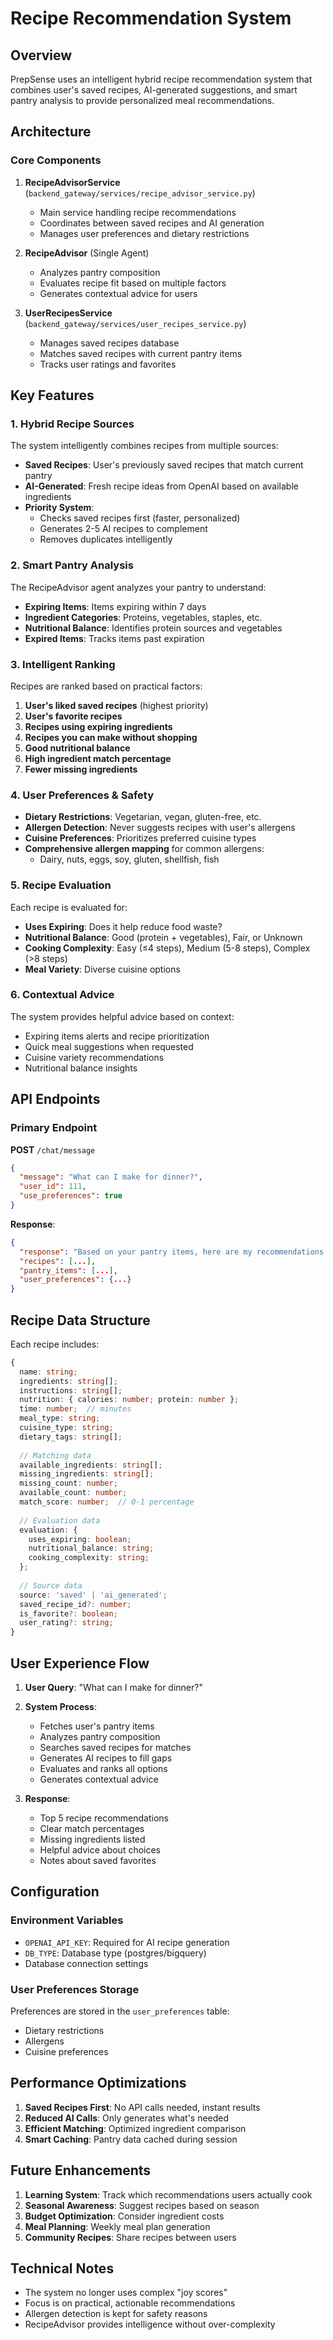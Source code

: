 # Recipe Recommendation System

## Overview

PrepSense uses an intelligent hybrid recipe recommendation system that combines user's saved recipes, AI-generated suggestions, and smart pantry analysis to provide personalized meal recommendations.

## Architecture

### Core Components

1. **RecipeAdvisorService** (`backend_gateway/services/recipe_advisor_service.py`)
   - Main service handling recipe recommendations
   - Coordinates between saved recipes and AI generation
   - Manages user preferences and dietary restrictions

2. **RecipeAdvisor** (Single Agent)
   - Analyzes pantry composition
   - Evaluates recipe fit based on multiple factors
   - Generates contextual advice for users

3. **UserRecipesService** (`backend_gateway/services/user_recipes_service.py`)
   - Manages saved recipes database
   - Matches saved recipes with current pantry items
   - Tracks user ratings and favorites

## Key Features

### 1. Hybrid Recipe Sources

The system intelligently combines recipes from multiple sources:

- **Saved Recipes**: User's previously saved recipes that match current pantry
- **AI-Generated**: Fresh recipe ideas from OpenAI based on available ingredients
- **Priority System**: 
  - Checks saved recipes first (faster, personalized)
  - Generates 2-5 AI recipes to complement
  - Removes duplicates intelligently

### 2. Smart Pantry Analysis

The RecipeAdvisor agent analyzes your pantry to understand:

- **Expiring Items**: Items expiring within 7 days
- **Ingredient Categories**: Proteins, vegetables, staples, etc.
- **Nutritional Balance**: Identifies protein sources and vegetables
- **Expired Items**: Tracks items past expiration

### 3. Intelligent Ranking

Recipes are ranked based on practical factors:

1. **User's liked saved recipes** (highest priority)
2. **User's favorite recipes**
3. **Recipes using expiring ingredients**
4. **Recipes you can make without shopping**
5. **Good nutritional balance**
6. **High ingredient match percentage**
7. **Fewer missing ingredients**

### 4. User Preferences & Safety

- **Dietary Restrictions**: Vegetarian, vegan, gluten-free, etc.
- **Allergen Detection**: Never suggests recipes with user's allergens
- **Cuisine Preferences**: Prioritizes preferred cuisine types
- **Comprehensive allergen mapping** for common allergens:
  - Dairy, nuts, eggs, soy, gluten, shellfish, fish

### 5. Recipe Evaluation

Each recipe is evaluated for:

- **Uses Expiring**: Does it help reduce food waste?
- **Nutritional Balance**: Good (protein + vegetables), Fair, or Unknown
- **Cooking Complexity**: Easy (≤4 steps), Medium (5-8 steps), Complex (>8 steps)
- **Meal Variety**: Diverse cuisine options

### 6. Contextual Advice

The system provides helpful advice based on context:

- Expiring items alerts and recipe prioritization
- Quick meal suggestions when requested
- Cuisine variety recommendations
- Nutritional balance insights

## API Endpoints

### Primary Endpoint

**POST** `/chat/message`
```json
{
  "message": "What can I make for dinner?",
  "user_id": 111,
  "use_preferences": true
}
```

**Response**:
```json
{
  "response": "Based on your pantry items, here are my recommendations!",
  "recipes": [...],
  "pantry_items": [...],
  "user_preferences": {...}
}
```

## Recipe Data Structure

Each recipe includes:

```typescript
{
  name: string;
  ingredients: string[];
  instructions: string[];
  nutrition: { calories: number; protein: number };
  time: number;  // minutes
  meal_type: string;
  cuisine_type: string;
  dietary_tags: string[];
  
  // Matching data
  available_ingredients: string[];
  missing_ingredients: string[];
  missing_count: number;
  available_count: number;
  match_score: number;  // 0-1 percentage
  
  // Evaluation data
  evaluation: {
    uses_expiring: boolean;
    nutritional_balance: string;
    cooking_complexity: string;
  };
  
  // Source data
  source: 'saved' | 'ai_generated';
  saved_recipe_id?: number;
  is_favorite?: boolean;
  user_rating?: string;
}
```

## User Experience Flow

1. **User Query**: "What can I make for dinner?"

2. **System Process**:
   - Fetches user's pantry items
   - Analyzes pantry composition
   - Searches saved recipes for matches
   - Generates AI recipes to fill gaps
   - Evaluates and ranks all options
   - Generates contextual advice

3. **Response**:
   - Top 5 recipe recommendations
   - Clear match percentages
   - Missing ingredients listed
   - Helpful advice about choices
   - Notes about saved favorites

## Configuration

### Environment Variables

- `OPENAI_API_KEY`: Required for AI recipe generation
- `DB_TYPE`: Database type (postgres/bigquery)
- Database connection settings

### User Preferences Storage

Preferences are stored in the `user_preferences` table:
- Dietary restrictions
- Allergens
- Cuisine preferences

## Performance Optimizations

1. **Saved Recipes First**: No API calls needed, instant results
2. **Reduced AI Calls**: Only generates what's needed
3. **Efficient Matching**: Optimized ingredient comparison
4. **Smart Caching**: Pantry data cached during session

## Future Enhancements

1. **Learning System**: Track which recommendations users actually cook
2. **Seasonal Awareness**: Suggest recipes based on season
3. **Budget Optimization**: Consider ingredient costs
4. **Meal Planning**: Weekly meal plan generation
5. **Community Recipes**: Share recipes between users

## Technical Notes

- The system no longer uses complex "joy scores"
- Focus is on practical, actionable recommendations
- Allergen detection is kept for safety reasons
- RecipeAdvisor provides intelligence without over-complexity